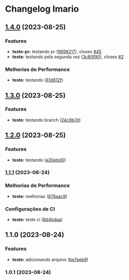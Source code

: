 # Changelog Imario
## [1.4.0](https://github.com/imarioa/academia-digital-dio/compare/v1.3.0...v1.4.0) (2023-08-25)


### Features

* **teste-pr:** testando pr ([9898217](https://github.com/imarioa/academia-digital-dio/commit/98982172d37d1b4ae642714ed2fa57cc737f9097)), closes [#45](https://github.com/imarioa/academia-digital-dio/issues/45)
* **teste:** testando pela segunda vez ([3c80f90](https://github.com/imarioa/academia-digital-dio/commit/3c80f9065ca26e2f4ad930b89c4d04636705c513)), closes [#2](https://github.com/imarioa/academia-digital-dio/issues/2)


### Melhorias de Performance

* **teste:** testando ([81d812f](https://github.com/imarioa/academia-digital-dio/commit/81d812f8358e8a581d0858014df6c88745ef03b9))

## [1.3.0](https://github.com/imarioa/academia-digital-dio/compare/v1.2.0...v1.3.0) (2023-08-25)


### Features

* **teste:** testando branch ([24c9b7d](https://github.com/imarioa/academia-digital-dio/commit/24c9b7dbd01468e0a81bf6ca7b4a740aa8602b7d))

## [1.2.0](https://github.com/imarioa/academia-digital-dio/compare/v1.1.1...v1.2.0) (2023-08-25)


### Features

* **teste:** testando ([a30ebd0](https://github.com/imarioa/academia-digital-dio/commit/a30ebd0989688ff6a7269fa625ea27fc0578e355))

### [1.1.1](https://github.com/imarioa/academia-digital-dio/compare/v1.1.0...v1.1.1) (2023-08-24)


### Melhorias de Performance

* **teste:** melhorias ([876aac9](https://github.com/imarioa/academia-digital-dio/commit/876aac9798b58240ea880d8e7c6a96f7311877a9))


### Configurações de CI

* **teste:** teste ci ([8d4bdaa](https://github.com/imarioa/academia-digital-dio/commit/8d4bdaa9681cd7f04270ef351e1f01dde24a9bea))

## 1.1.0 (2023-08-24)


### Features

* **teste:** adicionando arquivo ([be7aeb9](https://github.com/imarioa/academia-digital-dio/commit/be7aeb95bf36b80f00214edcc7f1edfda4969e3a))

### 1.0.1 (2023-08-24)
